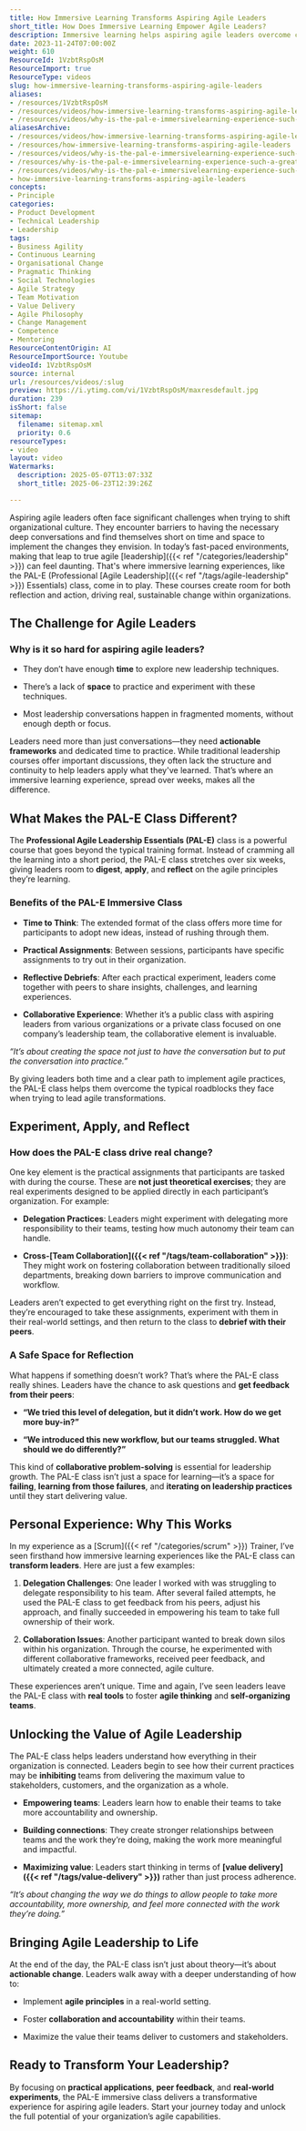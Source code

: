 ```yaml
---
title: How Immersive Learning Transforms Aspiring Agile Leaders
short_title: How Does Immersive Learning Empower Agile Leaders?
description: Immersive learning helps aspiring agile leaders overcome cultural barriers by providing time, practical experiments, and peer feedback to drive real organisational change.
date: 2023-11-24T07:00:00Z
weight: 610
ResourceId: 1VzbtRspOsM
ResourceImport: true
ResourceType: videos
slug: how-immersive-learning-transforms-aspiring-agile-leaders
aliases:
- /resources/1VzbtRspOsM
- /resources/videos/how-immersive-learning-transforms-aspiring-agile-leaders
- /resources/videos/why-is-the-pal-e-immersivelearning-experience-such-a-great-fit-for-aspiring-agileleaders
aliasesArchive:
- /resources/videos/how-immersive-learning-transforms-aspiring-agile-leaders
- /resources/how-immersive-learning-transforms-aspiring-agile-leaders
- /resources/videos/why-is-the-pal-e-immersivelearning-experience-such-a-great-fit-for-aspiring-agileleaders-
- /resources/why-is-the-pal-e-immersivelearning-experience-such-a-great-fit-for-aspiring-agileleaders-
- /resources/videos/why-is-the-pal-e-immersivelearning-experience-such-a-great-fit-for-aspiring-agileleaders
- how-immersive-learning-transforms-aspiring-agile-leaders
concepts:
- Principle
categories:
- Product Development
- Technical Leadership
- Leadership
tags:
- Business Agility
- Continuous Learning
- Organisational Change
- Pragmatic Thinking
- Social Technologies
- Agile Strategy
- Team Motivation
- Value Delivery
- Agile Philosophy
- Change Management
- Competence
- Mentoring
ResourceContentOrigin: AI
ResourceImportSource: Youtube
videoId: 1VzbtRspOsM
source: internal
url: /resources/videos/:slug
preview: https://i.ytimg.com/vi/1VzbtRspOsM/maxresdefault.jpg
duration: 239
isShort: false
sitemap:
  filename: sitemap.xml
  priority: 0.6
resourceTypes:
- video
layout: video
Watermarks:
  description: 2025-05-07T13:07:33Z
  short_title: 2025-06-23T12:39:26Z

---
```

Aspiring agile leaders often face significant challenges when trying to shift organizational culture. They encounter barriers to having the necessary deep conversations and find themselves short on time and space to implement the changes they envision. In today’s fast-paced environments, making that leap to true agile [leadership]({{< ref "/categories/leadership" >}}) can feel daunting. That's where immersive learning experiences, like the PAL-E (Professional [Agile Leadership]({{< ref "/tags/agile-leadership" >}}) Essentials) class, come in to play. These courses create room for both reflection and action, driving real, sustainable change within organizations.

## **The Challenge for Agile Leaders**

### **Why is it so hard for aspiring agile leaders?**

- They don’t have enough **time** to explore new leadership techniques.

- There’s a lack of **space** to practice and experiment with these techniques.

- Most leadership conversations happen in fragmented moments, without enough depth or focus.

Leaders need more than just conversations—they need **actionable frameworks** and dedicated time to practice. While traditional leadership courses offer important discussions, they often lack the structure and continuity to help leaders apply what they've learned. That’s where an immersive learning experience, spread over weeks, makes all the difference.

## **What Makes the PAL-E Class Different?**

The **Professional Agile Leadership Essentials (PAL-E)** class is a powerful course that goes beyond the typical training format. Instead of cramming all the learning into a short period, the PAL-E class stretches over six weeks, giving leaders room to **digest**, **apply**, and **reflect** on the agile principles they’re learning.

### **Benefits of the PAL-E Immersive Class**

- **Time to Think**: The extended format of the class offers more time for participants to adopt new ideas, instead of rushing through them.

- **Practical Assignments**: Between sessions, participants have specific assignments to try out in their organization.

- **Reflective Debriefs**: After each practical experiment, leaders come together with peers to share insights, challenges, and learning experiences.

- **Collaborative Experience**: Whether it’s a public class with aspiring leaders from various organizations or a private class focused on one company’s leadership team, the collaborative element is invaluable.

_“It’s about creating the space not just to have the conversation but to put the conversation into practice.”_

By giving leaders both time and a clear path to implement agile practices, the PAL-E class helps them overcome the typical roadblocks they face when trying to lead agile transformations.

## **Experiment, Apply, and Reflect**

### **How does the PAL-E class drive real change?**

One key element is the practical assignments that participants are tasked with during the course. These are **not just theoretical exercises**; they are real experiments designed to be applied directly in each participant’s organization. For example:

- **Delegation Practices**: Leaders might experiment with delegating more responsibility to their teams, testing how much autonomy their team can handle.

- **Cross-[Team Collaboration]({{< ref "/tags/team-collaboration" >}})**: They might work on fostering collaboration between traditionally siloed departments, breaking down barriers to improve communication and workflow.

Leaders aren’t expected to get everything right on the first try. Instead, they’re encouraged to take these assignments, experiment with them in their real-world settings, and then return to the class to **debrief with their peers**.

### **A Safe Space for Reflection**

What happens if something doesn’t work? That’s where the PAL-E class really shines. Leaders have the chance to ask questions and **get feedback from their peers**:

- **“We tried this level of delegation, but it didn’t work. How do we get more buy-in?”**

- **“We introduced this new workflow, but our teams struggled. What should we do differently?”**

This kind of **collaborative problem-solving** is essential for leadership growth. The PAL-E class isn’t just a space for learning—it’s a space for **failing**, **learning from those failures**, and **iterating on leadership practices** until they start delivering value.

## **Personal Experience: Why This Works**

In my experience as a [Scrum]({{< ref "/categories/scrum" >}}) Trainer, I’ve seen firsthand how immersive learning experiences like the PAL-E class can **transform leaders**. Here are just a few examples:

1. **Delegation Challenges**: One leader I worked with was struggling to delegate responsibility to his team. After several failed attempts, he used the PAL-E class to get feedback from his peers, adjust his approach, and finally succeeded in empowering his team to take full ownership of their work.

3. **Collaboration Issues**: Another participant wanted to break down silos within his organization. Through the course, he experimented with different collaborative frameworks, received peer feedback, and ultimately created a more connected, agile culture.

These experiences aren’t unique. Time and again, I’ve seen leaders leave the PAL-E class with **real tools** to foster **agile thinking** and **self-organizing teams**.

## **Unlocking the Value of Agile Leadership**

The PAL-E class helps leaders understand how everything in their organization is connected. Leaders begin to see how their current practices may be **inhibiting** teams from delivering the maximum value to stakeholders, customers, and the organization as a whole.

- **Empowering teams**: Leaders learn how to enable their teams to take more accountability and ownership.

- **Building connections**: They create stronger relationships between teams and the work they’re doing, making the work more meaningful and impactful.

- **Maximizing value**: Leaders start thinking in terms of **[value delivery]({{< ref "/tags/value-delivery" >}})** rather than just process adherence.

_“It’s about changing the way we do things to allow people to take more accountability, more ownership, and feel more connected with the work they’re doing.”_

## **Bringing Agile Leadership to Life**

At the end of the day, the PAL-E class isn’t just about theory—it’s about **actionable change**. Leaders walk away with a deeper understanding of how to:

- Implement **agile principles** in a real-world setting.

- Foster **collaboration and accountability** within their teams.

- Maximize the value their teams deliver to customers and stakeholders.

## **Ready to Transform Your Leadership?**

By focusing on **practical applications**, **peer feedback**, and **real-world experiments**, the PAL-E immersive class delivers a transformative experience for aspiring agile leaders. Start your journey today and unlock the full potential of your organization’s agile capabilities.
